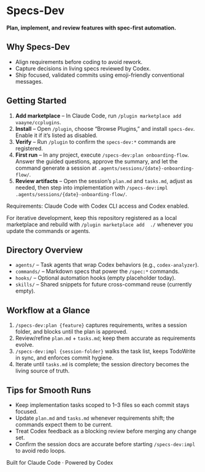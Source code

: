 # Specs-Dev

**Plan, implement, and review features with spec-first automation.**

## Why Specs-Dev

- Align requirements before coding to avoid rework.
- Capture decisions in living specs reviewed by Codex.
- Ship focused, validated commits using emoji-friendly conventional messages.

## Getting Started

1. **Add marketplace** – In Claude Code, run `/plugin marketplace add  vaayne/ccplugins`.
2. **Install** – Open `/plugin`, choose “Browse Plugins,” and install `specs-dev`. Enable it if it’s listed as disabled.
3. **Verify** – Run `/plugin` to confirm the `specs-dev:*` commands are registered.
4. **First run** – In any project, execute `/specs-dev:plan onboarding-flow`. Answer the guided questions, approve the summary, and let the command generate a session at `.agents/sessions/{date}-onboarding-flow/`.
5. **Review artifacts** – Open the session’s `plan.md` and `tasks.md`, adjust as needed, then step into implementation with `/specs-dev:impl .agents/sessions/{date}-onboarding-flow/`.

Requirements: Claude Code with Codex CLI access and Codex enabled.

For iterative development, keep this repository registered as a local marketplace and rebuild with `/plugin marketplace add  ./` whenever you update the commands or agents.

## Directory Overview

- `agents/` – Task agents that wrap Codex behaviors (e.g., `codex-analyzer`).
- `commands/` – Markdown specs that power the `/spec:*` commands.
- `hooks/` – Optional automation hooks (empty placeholder today).
- `skills/` – Shared snippets for future cross-command reuse (currently empty).

## Workflow at a Glance

1. `/specs-dev:plan {feature}` captures requirements, writes a session folder, and blocks until the plan is approved.
2. Review/refine `plan.md` + `tasks.md`; keep them accurate as requirements evolve.
3. `/specs-dev:impl {session-folder}` walks the task list, keeps TodoWrite in sync, and enforces commit hygiene.
4. Iterate until `tasks.md` is complete; the session directory becomes the living source of truth.

## Tips for Smooth Runs

- Keep implementation tasks scoped to 1–3 files so each commit stays focused.
- Update `plan.md` and `tasks.md` whenever requirements shift; the commands expect them to be current.
- Treat Codex feedback as a blocking review before merging any change set.
- Confirm the session docs are accurate before starting `/specs-dev:impl` to avoid redo loops.

Built for Claude Code · Powered by Codex
